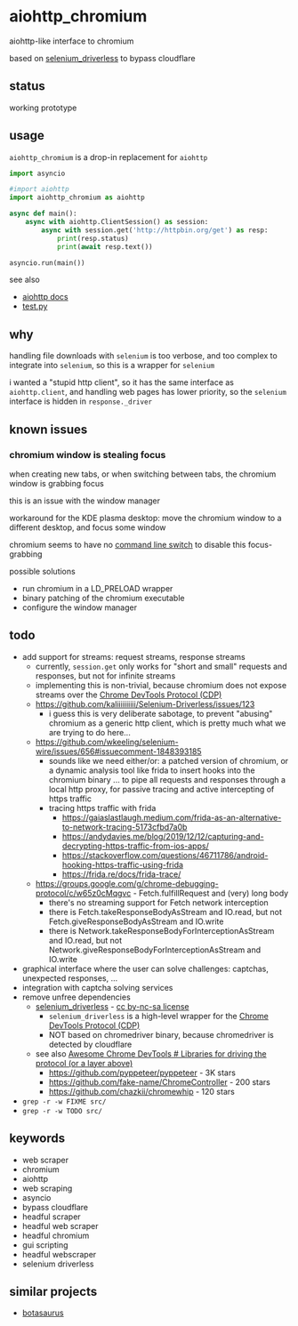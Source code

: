 # aiohttp_chromium

aiohttp-like interface to chromium

based on [selenium_driverless](https://github.com/kaliiiiiiiiii/Selenium-Driverless) to bypass cloudflare



## status

working prototype



## usage

`aiohttp_chromium` is a drop-in replacement for `aiohttp`

```py
import asyncio

#import aiohttp
import aiohttp_chromium as aiohttp

async def main():
    async with aiohttp.ClientSession() as session:
        async with session.get('http://httpbin.org/get') as resp:
            print(resp.status)
            print(await resp.text())

asyncio.run(main())
```

see also

- [aiohttp docs](https://docs.aiohttp.org/en/stable/client.html)
- [test.py](test.py)



## why

handling file downloads with `selenium` is too verbose,
and too complex to integrate into `selenium`,
so this is a wrapper for `selenium`

i wanted a "stupid http client",
so it has the same interface as `aiohttp.client`,
and handling web pages has lower priority,
so the `selenium` interface is hidden in `response._driver`



## known issues



### chromium window is stealing focus

when creating new tabs, or when switching between tabs,
the chromium window is grabbing focus

this is an issue with the window manager

workaround for the KDE plasma desktop:
move the chromium window to a different desktop,
and focus some window

chromium seems to have no
[command line switch](https://peter.sh/experiments/chromium-command-line-switches/)
to disable this focus-grabbing

possible solutions

- run chromium in a LD_PRELOAD wrapper
- binary patching of the chromium executable
- configure the window manager



## todo

- add support for streams: request streams, response streams
  - currently, `session.get` only works for "short and small" requests and responses, but not for infinite streams
  - implementing this is non-trivial, because chromium does not expose streams over the [Chrome DevTools Protocol (CDP)](https://chromedevtools.github.io/devtools-protocol/)
  - https://github.com/kaliiiiiiiiii/Selenium-Driverless/issues/123
    - i guess this is very deliberate sabotage, to prevent "abusing" chromium as a generic http client, which is pretty much what we are trying to do here...
  - https://github.com/wkeeling/selenium-wire/issues/656#issuecomment-1848393185
    - sounds like we need either/or: a patched version of chromium, or a dynamic analysis tool like frida to insert hooks into the chromium binary ... to pipe all requests and responses through a local http proxy, for passive tracing and active intercepting of https traffic
    - tracing https traffic with frida
      - https://gaiaslastlaugh.medium.com/frida-as-an-alternative-to-network-tracing-5173cfbd7a0b
      - https://andydavies.me/blog/2019/12/12/capturing-and-decrypting-https-traffic-from-ios-apps/
      - https://stackoverflow.com/questions/46711786/android-hooking-https-traffic-using-frida
      - https://frida.re/docs/frida-trace/
  - https://groups.google.com/g/chrome-debugging-protocol/c/w65z0cMqgvc - Fetch.fulfillRequest and (very) long body
    - there's no streaming support for Fetch network interception
    - there is Fetch.takeResponseBodyAsStream and IO.read, but not Fetch.giveResponseBodyAsStream and IO.write
    - there is Network.takeResponseBodyForInterceptionAsStream and IO.read, but not Network.giveResponseBodyForInterceptionAsStream and IO.write
- graphical interface where the user can solve challenges: captchas, unexpected responses, ...
- integration with captcha solving services
- remove unfree dependencies
  - [selenium_driverless](https://github.com/kaliiiiiiiiii/Selenium-Driverless) - [cc by-nc-sa license](http://creativecommons.org/licenses/by-nc-sa/4.0/)
    - `selenium_driverless` is a high-level wrapper for the [Chrome DevTools Protocol (CDP)](https://chromedevtools.github.io/devtools-protocol/)
    - NOT based on chromedriver binary, because chromedriver is detected by cloudflare
  - see also [Awesome Chrome DevTools # Libraries for driving the protocol (or a layer above)](https://github.com/ChromeDevTools/awesome-chrome-devtools?tab=readme-ov-file#libraries-for-driving-the-protocol-or-a-layer-above)
    - https://github.com/pyppeteer/pyppeteer - 3K stars
    - https://github.com/fake-name/ChromeController - 200 stars
    - https://github.com/chazkii/chromewhip - 120 stars
- `grep -r -w FIXME src/`
- `grep -r -w TODO src/`



## keywords

- web scraper
- chromium
- aiohttp
- web scraping
- asyncio
- bypass cloudflare
- headful scraper
- headful web scraper
- headful chromium
- gui scripting
- headful webscraper
- selenium driverless



## similar projects

- [botasaurus](https://github.com/omkarcloud/botasaurus)
